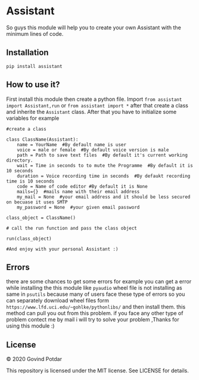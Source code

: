 # Assistant
So guys this module will help you to create your own Assistant with the minimum lines of code.


## Installation
```pip install assistant```


## How to use it?
First install this module then create a python file. Import ```from assistant import Assistant,run``` or ```from assistant import *``` after that create a class and inherite the ```Assistant``` class. After that you have to initialize some variables for example 


```
#create a class 

class ClassName(Assistant):
    name = YourName  #By default name is user
    voice = male or female  #By default voice version is male   
    path = Path to save text files  #By default it's current working directory.
    wait = Time in seconds to to mute the Programme  #By default it is 10 seconds
    duration = Voice recording time in seconds  #By defaukt recording time is 10 seconds
    code = Name of code editor #By default it is None
    mails={}  #mails name with their email address
    my_mail = None  #your email address and it should be less secured on becuase it uses SMTP
    my_password = None  #your given email password 

class_object = ClassName()

# call the run function and pass the class object

run(class_object)

#And enjoy with your personal Assistant :)
```


## Errors

there are some chances to get some errors for example 
you can get a error while installing the this module like ```pyaudio``` wheel file is not installing as same in ```psutils``` because many of users face these type of errors so you can separately download wheel files form ```https://www.lfd.uci.edu/~gohlke/pythonlibs/``` and then install them. this method can pull you out from this problem. if you face any other type of problem contect me by mail i will try to solve your problem ,Thanks for using this module :)


## License

© 2020 Govind Potdar

This repository is licensed under the MIT license. See LICENSE for details.
